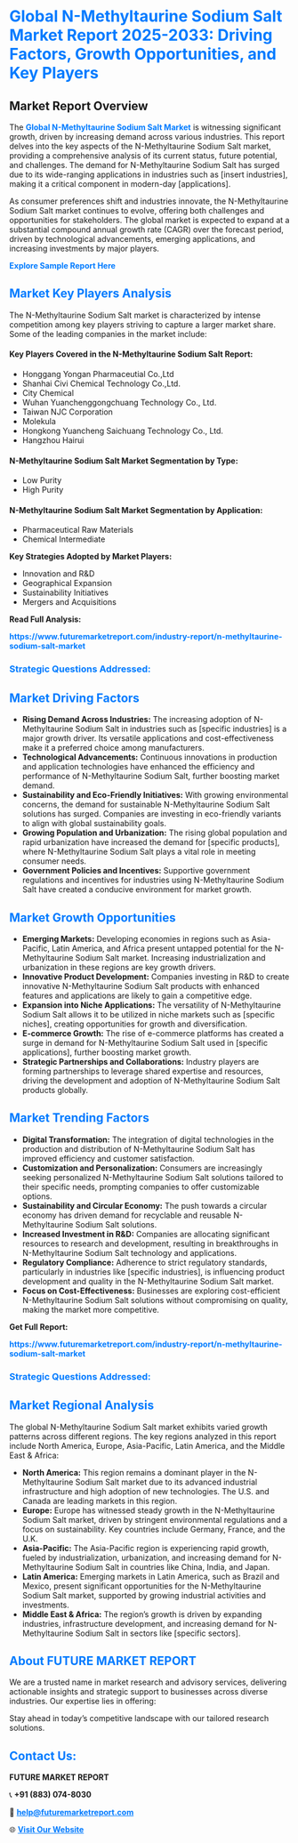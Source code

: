 <h1 style="color: #007BFF;">Global N-Methyltaurine Sodium Salt Market Report 2025-2033: Driving Factors, Growth Opportunities, and Key Players</h1>

<section id="overview">
<h2>Market Report Overview</h2>
<p>The <a href="https://www.futuremarketreport.com/industry-report/n-methyltaurine-sodium-salt-market" style="color: #007BFF; text-decoration: none;"><strong>Global N-Methyltaurine Sodium Salt Market</strong></a> is witnessing significant growth, driven by increasing demand across various industries. This report delves into the key aspects of the N-Methyltaurine Sodium Salt market, providing a comprehensive analysis of its current status, future potential, and challenges. The demand for N-Methyltaurine Sodium Salt has surged due to its wide-ranging applications in industries such as [insert industries], making it a critical component in modern-day [applications].</p>
<p>As consumer preferences shift and industries innovate, the N-Methyltaurine Sodium Salt market continues to evolve, offering both challenges and opportunities for stakeholders. The global market is expected to expand at a substantial compound annual growth rate (CAGR) over the forecast period, driven by technological advancements, emerging applications, and increasing investments by major players.</p>
</section>

<section id="overview">
<p><a href="https://www.futuremarketreport.com/request-sample/reportId=84911" style="color: #007BFF; text-decoration: none;"><strong>Explore Sample Report Here</strong></a></p>
</section>

<section id="key-players">
<h2 style="color: #007BFF;">Market Key Players Analysis</h2>
<p>The N-Methyltaurine Sodium Salt market is characterized by intense competition among key players striving to capture a larger market share. Some of the leading companies in the market include:</p>
<h4>Key Players Covered in the N-Methyltaurine Sodium Salt Report:</h4>
<ul><li>Honggang Yongan Pharmaceutial Co.,Ltd</li><li>Shanhai Civi Chemical Technology Co.,Ltd.</li><li>City Chemical</li><li>Wuhan Yuanchenggongchuang Technology Co., Ltd.</li><li>Taiwan NJC Corporation</li><li>Molekula</li><li>Hongkong Yuancheng Saichuang Technology Co., Ltd.</li><li>Hangzhou Hairui</li></ul>
<h4>N-Methyltaurine Sodium Salt Market Segmentation by Type:</h4>
<ul><li>Low Purity</li><li>High Purity</li></ul>

<h4>N-Methyltaurine Sodium Salt Market Segmentation by Application:</h4>
<ul><li>Pharmaceutical Raw Materials</li><li>Chemical Intermediate</li></ul>
<p><strong>Key Strategies Adopted by Market Players:</strong></p>
<ul>
<li>Innovation and R&D</li>
<li>Geographical Expansion</li>
<li>Sustainability Initiatives</li>
<li>Mergers and Acquisitions</li>
</ul>
</section>

<section>
<p><strong>Read Full Analysis: </strong></p><a href="https://www.futuremarketreport.com/industry-report/n-methyltaurine-sodium-salt-market" style="color: #007BFF; text-decoration: none;"><strong>https://www.futuremarketreport.com/industry-report/n-methyltaurine-sodium-salt-market</strong></a>
<h3 style="color: #007BFF;">Strategic Questions Addressed:</h3>
</section>

<section id="driving-factors">
<h2 style="color: #007BFF;">Market Driving Factors</h2>
<ul>
<li><strong>Rising Demand Across Industries:</strong> The increasing adoption of N-Methyltaurine Sodium Salt in industries such as [specific industries] is a major growth driver. Its versatile applications and cost-effectiveness make it a preferred choice among manufacturers.</li>
<li><strong>Technological Advancements:</strong> Continuous innovations in production and application technologies have enhanced the efficiency and performance of N-Methyltaurine Sodium Salt, further boosting market demand.</li>
<li><strong>Sustainability and Eco-Friendly Initiatives:</strong> With growing environmental concerns, the demand for sustainable N-Methyltaurine Sodium Salt solutions has surged. Companies are investing in eco-friendly variants to align with global sustainability goals.</li>
<li><strong>Growing Population and Urbanization:</strong> The rising global population and rapid urbanization have increased the demand for [specific products], where N-Methyltaurine Sodium Salt plays a vital role in meeting consumer needs.</li>
<li><strong>Government Policies and Incentives:</strong> Supportive government regulations and incentives for industries using N-Methyltaurine Sodium Salt have created a conducive environment for market growth.</li>
</ul>
</section>

<section id="growth-opportunities">
<h2 style="color: #007BFF;">Market Growth Opportunities</h2>
<ul>
<li><strong>Emerging Markets:</strong> Developing economies in regions such as Asia-Pacific, Latin America, and Africa present untapped potential for the N-Methyltaurine Sodium Salt market. Increasing industrialization and urbanization in these regions are key growth drivers.</li>
<li><strong>Innovative Product Development:</strong> Companies investing in R&D to create innovative N-Methyltaurine Sodium Salt products with enhanced features and applications are likely to gain a competitive edge.</li>
<li><strong>Expansion into Niche Applications:</strong> The versatility of N-Methyltaurine Sodium Salt allows it to be utilized in niche markets such as [specific niches], creating opportunities for growth and diversification.</li>
<li><strong>E-commerce Growth:</strong> The rise of e-commerce platforms has created a surge in demand for N-Methyltaurine Sodium Salt used in [specific applications], further boosting market growth.</li>
<li><strong>Strategic Partnerships and Collaborations:</strong> Industry players are forming partnerships to leverage shared expertise and resources, driving the development and adoption of N-Methyltaurine Sodium Salt products globally.</li>
</ul>
</section>

<section id="trending-factors">
<h2 style="color: #007BFF;">Market Trending Factors</h2>
<ul>
<li><strong>Digital Transformation:</strong> The integration of digital technologies in the production and distribution of N-Methyltaurine Sodium Salt has improved efficiency and customer satisfaction.</li>
<li><strong>Customization and Personalization:</strong> Consumers are increasingly seeking personalized N-Methyltaurine Sodium Salt solutions tailored to their specific needs, prompting companies to offer customizable options.</li>
<li><strong>Sustainability and Circular Economy:</strong> The push towards a circular economy has driven demand for recyclable and reusable N-Methyltaurine Sodium Salt solutions.</li>
<li><strong>Increased Investment in R&D:</strong> Companies are allocating significant resources to research and development, resulting in breakthroughs in N-Methyltaurine Sodium Salt technology and applications.</li>
<li><strong>Regulatory Compliance:</strong> Adherence to strict regulatory standards, particularly in industries like [specific industries], is influencing product development and quality in the N-Methyltaurine Sodium Salt market.</li>
<li><strong>Focus on Cost-Effectiveness:</strong> Businesses are exploring cost-efficient N-Methyltaurine Sodium Salt solutions without compromising on quality, making the market more competitive.</li>
</ul>
</section>

<section>
<p><strong>Get Full Report: </strong></p><a href="https://www.futuremarketreport.com/industry-report/n-methyltaurine-sodium-salt-market" style="color: #007BFF; text-decoration: none;"><strong>https://www.futuremarketreport.com/industry-report/n-methyltaurine-sodium-salt-market</strong></a>
<h3 style="color: #007BFF;">Strategic Questions Addressed:</h3>
</section>


<section id="regional-analysis">
<h2 style="color: #007BFF;">Market Regional Analysis</h2>
<p>The global N-Methyltaurine Sodium Salt market exhibits varied growth patterns across different regions. The key regions analyzed in this report include North America, Europe, Asia-Pacific, Latin America, and the Middle East & Africa:</p>
<ul>
<li><strong>North America:</strong> This region remains a dominant player in the N-Methyltaurine Sodium Salt market due to its advanced industrial infrastructure and high adoption of new technologies. The U.S. and Canada are leading markets in this region.</li>
<li><strong>Europe:</strong> Europe has witnessed steady growth in the N-Methyltaurine Sodium Salt market, driven by stringent environmental regulations and a focus on sustainability. Key countries include Germany, France, and the U.K.</li>
<li><strong>Asia-Pacific:</strong> The Asia-Pacific region is experiencing rapid growth, fueled by industrialization, urbanization, and increasing demand for N-Methyltaurine Sodium Salt in countries like China, India, and Japan.</li>
<li><strong>Latin America:</strong> Emerging markets in Latin America, such as Brazil and Mexico, present significant opportunities for the N-Methyltaurine Sodium Salt market, supported by growing industrial activities and investments.</li>
<li><strong>Middle East & Africa:</strong> The region’s growth is driven by expanding industries, infrastructure development, and increasing demand for N-Methyltaurine Sodium Salt in sectors like [specific sectors].</li>
</ul>
</section>

<footer>
<h2 style="color: #007BFF;">About FUTURE MARKET REPORT</h2>
<p>We are a trusted name in market research and advisory services, delivering actionable insights and strategic support to businesses across diverse industries. Our expertise lies in offering:</p>

<p>Stay ahead in today’s competitive landscape with our tailored research solutions.</p>

<h2 style="color: #007BFF;">Contact Us:</h2>
<p><strong>FUTURE MARKET REPORT</strong></p>
<p>📞 <strong>+91 (883) 074-8030</strong></p>
<p>📧 <strong><a href="mailto:help@futuremarketreport.com" style="color: #007BFF;">help@futuremarketreport.com</a></strong></p>
<p>🌐 <strong><a href="https://www.futuremarketreport.com/" style="color: #007BFF;">Visit Our Website</a></strong></p>
</footer>